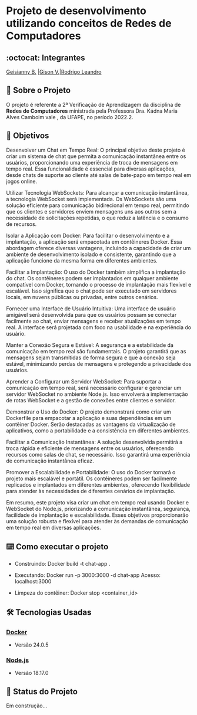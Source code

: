 # Projeto de desenvolvimento utilizando conceitos de Redes de Computadores

## :octocat: Integrantes
[Geisianny B.](https://github.com/Geisianny) |[Gison V.](https://github.com/gison-vilaca)|[Rodrigo Leandro](https://github.com/Rudrigozx)

## :page_with_curl: Sobre o Projeto
O projeto é referente a 2ª Verificação de Aprendizagem da disciplina de __Redes de Computadores__ ministrada pela Professora Dra. Kádna Maria Alves Camboim vale , da UFAPE, no período 2022.2. 

 ## :pushpin: Objetivos
Desenvolver um Chat em Tempo Real: O principal objetivo deste projeto é criar um sistema de chat que permita a comunicação instantânea entre os usuários, proporcionando uma experiência de troca de mensagens em tempo real. Essa funcionalidade é essencial para diversas aplicações, desde chats de suporte ao cliente até salas de bate-papo em tempo real em jogos online.

Utilizar Tecnologia WebSockets: Para alcançar a comunicação instantânea, a tecnologia WebSocket será implementada. Os WebSockets são uma solução eficiente para comunicação bidirecional em tempo real, permitindo que os clientes e servidores enviem mensagens uns aos outros sem a necessidade de solicitações repetidas, o que reduz a latência e o consumo de recursos.

Isolar a Aplicação com Docker: Para facilitar o desenvolvimento e a implantação, a aplicação será empacotada em contêineres Docker. Essa abordagem oferece diversas vantagens, incluindo a capacidade de criar um ambiente de desenvolvimento isolado e consistente, garantindo que a aplicação funcione da mesma forma em diferentes ambientes.

Facilitar a Implantação: O uso do Docker também simplifica a implantação do chat. Os contêineres podem ser implantados em qualquer ambiente compatível com Docker, tornando o processo de implantação mais flexível e escalável. Isso significa que o chat pode ser executado em servidores locais, em nuvens públicas ou privadas, entre outros cenários.

Fornecer uma Interface de Usuário Intuitiva: Uma interface de usuário amigável será desenvolvida para que os usuários possam se conectar facilmente ao chat, enviar mensagens e receber atualizações em tempo real. A interface será projetada com foco na usabilidade e na experiência do usuário.

Manter a Conexão Segura e Estável: A segurança e a estabilidade da comunicação em tempo real são fundamentais. O projeto garantirá que as mensagens sejam transmitidas de forma segura e que a conexão seja estável, minimizando perdas de mensagens e protegendo a privacidade dos usuários.

Aprender a Configurar um Servidor WebSocket: Para suportar a comunicação em tempo real, será necessário configurar e gerenciar um servidor WebSocket no ambiente Node.js. Isso envolverá a implementação de rotas WebSocket e a gestão de conexões entre clientes e servidor.

Demonstrar o Uso do Docker: O projeto demonstrará como criar um Dockerfile para empacotar a aplicação e suas dependências em um contêiner Docker. Serão destacadas as vantagens da virtualização de aplicativos, como a portabilidade e a consistência em diferentes ambientes.

Facilitar a Comunicação Instantânea: A solução desenvolvida permitirá a troca rápida e eficiente de mensagens entre os usuários, oferecendo recursos como salas de chat, se necessário. Isso garantirá uma experiência de comunicação instantânea eficaz.

Promover a Escalabilidade e Portabilidade: O uso do Docker tornará o projeto mais escalável e portátil. Os contêineres podem ser facilmente replicados e implantados em diferentes ambientes, oferecendo flexibilidade para atender às necessidades de diferentes cenários de implantação.

Em resumo, este projeto visa criar um chat em tempo real usando Docker e WebSocket do Node.js, priorizando a comunicação instantânea, segurança, facilidade de implantação e escalabilidade. Esses objetivos proporcionarão uma solução robusta e flexível para atender às demandas de comunicação em tempo real em diversas aplicações.

## :keyboard: Como executar o projeto

* Construindo:
	Docker build -t chat-app .
* Executando: 
	Docker run -p 3000:3000 -d chat-app
Acesso: localhost:3000

* Limpeza do contêiner:
	Docker stop <container_id>

## :hammer_and_wrench: Tecnologias Usadas

### [Docker](https://www.docker.com/)
*   Versão 24.0.5

### [Node.js](https://nodejs.org/en)
*   Versão 18.17.0

## :construction: Status do Projeto
Em construção...